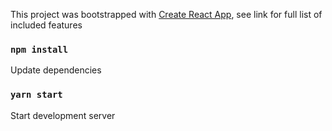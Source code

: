 This project was bootstrapped with [Create React App](https://github.com/facebook/create-react-app), see link for full list of included features

### `npm install`
Update dependencies

### `yarn start`
Start development server